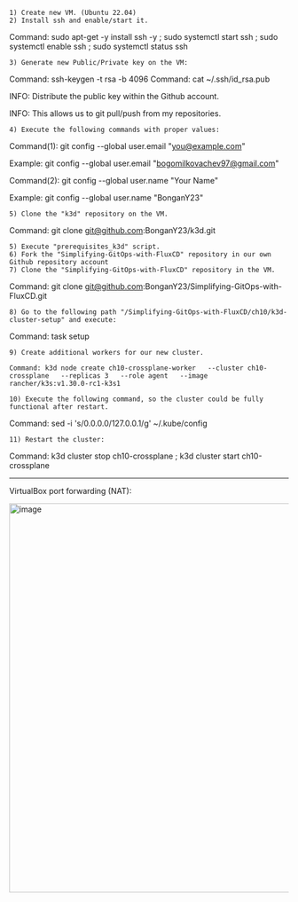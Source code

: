	1) Create new VM. (Ubuntu 22.04)
	2) Install ssh and enable/start it.
	
Command: sudo apt-get -y install ssh -y ; sudo systemctl start ssh ; sudo systemctl enable ssh ; sudo systemctl status ssh
	
	3) Generate new Public/Private key on the VM:

Command: ssh-keygen -t rsa -b 4096
Command: cat ~/.ssh/id_rsa.pub
	
INFO: Distribute the public key within the Github account.

INFO: This allows us to git pull/push from my repositories.

	4) Execute the following commands with proper values:

Command(1): git config --global user.email "you@example.com"

Example: git config --global user.email "bogomilkovachev97@gmail.com"

Command(2): git config --global user.name "Your Name"

Example: git config --global user.name "BonganY23"


	5) Clone the "k3d" repository on the VM.
	
Command: git clone git@github.com:BonganY23/k3d.git

	5) Execute "prerequisites_k3d" script.
	6) Fork the "Simplifying-GitOps-with-FluxCD" repository in our own Github repository account
	7) Clone the "Simplifying-GitOps-with-FluxCD" repository in the VM.

Command: git clone git@github.com:BonganY23/Simplifying-GitOps-with-FluxCD.git

	8) Go to the following path "/Simplifying-GitOps-with-FluxCD/ch10/k3d-cluster-setup" and execute:

Command: task setup

	
	9) Create additional workers for our new cluster.
	 
	Command: k3d node create ch10-crossplane-worker   --cluster ch10-crossplane   --replicas 3   --role agent   --image rancher/k3s:v1.30.0-rc1-k3s1

	10) Execute the following command, so the cluster could be fully functional after restart.

Command: sed -i 's/0.0.0.0/127.0.0.1/g' ~/.kube/config

	11) Restart the cluster:

Command: k3d cluster stop ch10-crossplane ; k3d cluster start ch10-crossplane

----------------------------------------------------------------------------------------------------------------------------------------------------------

VirtualBox port forwarding (NAT):

<img width="702" alt="image" src="https://github.com/user-attachments/assets/7f9101b2-6660-401f-873b-0c6e0566cb3c" />


